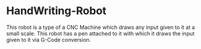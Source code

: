 # HandWriting-Robot
This robot is a type of a CNC Machine which draws any input given to it at a small scale. This robot has a pen attached to it with which it draws the input given to it via G-Code conversion.
